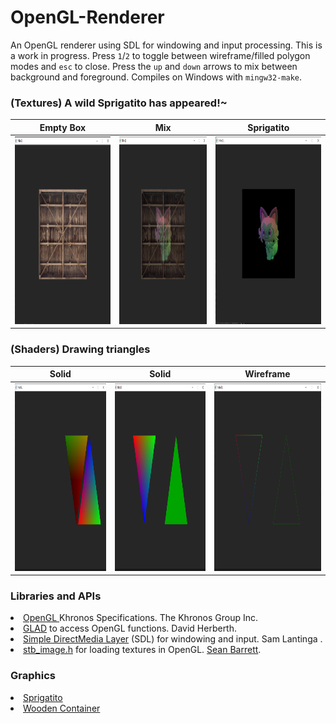 # OpenGL-Renderer
An OpenGL renderer using SDL for windowing and input processing. This is a work in progress. Press `1`/`2` to toggle between wireframe/filled polygon modes and `esc` to close. Press the `up` and `down` arrows to mix between background and foreground. Compiles on Windows with `mingw32-make`. 

### (Textures) A wild Sprigatito has appeared!~
|Empty Box|Mix|Sprigatito|
|:-------:|:--------:|:--------:|
|<img src="images/empty.png" style="height: 300px">|<img src="images/half.png" style="height: 300px">|<img src="images/full.png" style="height: 300px">

### (Shaders) Drawing triangles

|Solid|Solid|Wireframe|
|:---:|:----:|:------:|
|<img src="images/interpolated_color.png" style="height: 300px">|<img src="images/filled.png" style="height: 300px">|<img src="images/wireframe.png" style="height: 300px">|

<!-- 
For future reference: the VBO stores the vertices, the EBO stores the vertex indices for each triangle, and the VAO specifies the settings for OpenGL to draw the triangles.
-->

### Libraries and APIs
<li>
<a href="https://www.khronos.org/opengl/">OpenGL </a> Khronos Specifications. The Khronos Group Inc.
</li>
<li>
<a href="https://github.com/Dav1dde/glad">GLAD</a> to access OpenGL functions. David Herberth.
<li>
<a href="https://github.com/libsdl-org/SDL">Simple DirectMedia Layer</a> (SDL) for windowing and input. Sam Lantinga <slouken@libsdl.org>.
</li>
<li>
<a href="https://github.com/nothings/stb/blob/master/stb_image.h">stb_image.h</a> for loading textures in OpenGL. <a href="https://github.com/nothings">Sean Barrett</a>.
</li>
<!--
<li>
<a href="https://github.com/libsdl-org/SDL_image">SDL_image</a> for image decoding (might use later). Sam Lantinga <slouken@libsdl.org>
</li> 
-->

### Graphics
<li>
<a href="https://pokemon-scarlet-and-violet.fandom.com/wiki/Sprigatito">Sprigatito</a>
</li>
<li>
<a href="https://learnopengl.com/img/textures/container.jpg">Wooden Container</a>
</li>
